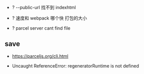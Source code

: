 - ? --public-url 找不到 indexhtml

* ? 速度和 webpack 哪个快 打包的大小

- ? parcel server cant find file

## save

- https://parceljs.org/cli.html

* Uncaught ReferenceError: regeneratorRuntime is not defined
